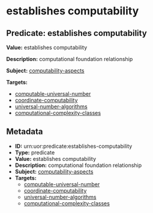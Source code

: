 # establishes computability

## Predicate: establishes computability

**Value:** establishes computability

**Description:** computational foundation relationship

**Subject:** [computability-aspects](../Concepts/computability-aspects.md)

**Targets:**

- [computable-universal-number](../Concepts/computable-universal-number.md)
- [coordinate-computability](../Concepts/coordinate-computability.md)
- [universal-number-algorithms](../Concepts/universal-number-algorithms.md)
- [computational-complexity-classes](../Concepts/computational-complexity-classes.md)

## Metadata

- **ID:** urn:uor:predicate:establishes-computability
- **Type:** predicate
- **Value:** establishes computability
- **Description:** computational foundation relationship
- **Subject:** [computability-aspects](../Concepts/computability-aspects.md)
- **Targets:**
  - [computable-universal-number](../Concepts/computable-universal-number.md)
  - [coordinate-computability](../Concepts/coordinate-computability.md)
  - [universal-number-algorithms](../Concepts/universal-number-algorithms.md)
  - [computational-complexity-classes](../Concepts/computational-complexity-classes.md)
